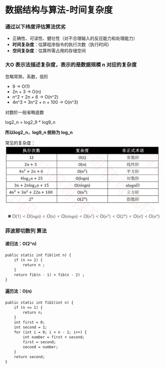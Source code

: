 # 数据结构与算法-时间复杂度

### 通过以下纬度评估算法优劣
* 正确性、可读性、健壮性（对不合理输入的反应能力和处理能力）
* **时间复杂度**：估算程序指令的执行次数（执行时间）
* **空间复杂度**：估算所需占用的存储空间

### 大O 表示法描述复杂度，表示的是数据规模 n 对应的复杂度

忽略常熟，系数，低阶

* 9                      ->  O(1)
* 2n + 3                 ->  O(n)
* n^2 + 2n + 6           ->  O(n^2)
* 4n^3 + 3n^2 + n + 100  ->  O(n^3)

对数阶一般省略底数

log2_n = log2_9 * log9_n

**所以log2_n，log9_n 统称为 log_n**

常见的复杂度：
![Xnip2019-08-02_08-36-46](media/Xnip2019-08-02_08-36-46.jpg)

### 菲波那切数列 算法

#### 递归法：O(2^n)

```
public static int fib(int n) {
	if (n <= 1) {
		return n ;
	}
	return fib(n - 1) + fib(n - 2) ;
}
```

#### 遍历法：O(n)

```
public static int fib1(int n) {
	if (n <= 1) {
		return n;
	}
	int first = 0;
	int second = 1;
	for (int i = 0; i < n - 1; i++) {
		int number = first + second;
		first = second;
		second = number;
	}
	return second;
}
```
